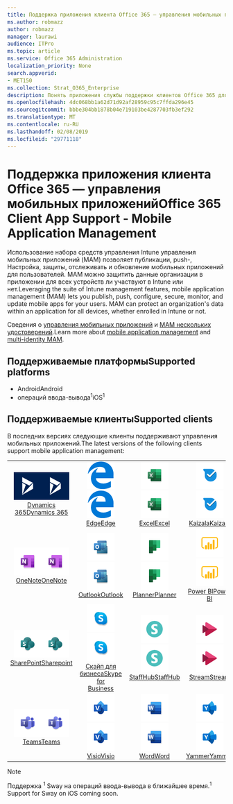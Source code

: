```yaml
---
title: Поддержка приложения клиента Office 365 — управления мобильных приложений
ms.author: robmazz
author: robmazz
manager: laurawi
audience: ITPro
ms.topic: article
ms.service: Office 365 Administration
localization_priority: None
search.appverid:
- MET150
ms.collection: Strat_O365_Enterprise
description: Понять приложения службы поддержки клиентов Office 365 для управления мобильных приложений
ms.openlocfilehash: 4dc068bb1a62d71d92af28959c95c7ffda296e45
ms.sourcegitcommit: bbbe304bb1878b04e719103be4287703fb3ef292
ms.translationtype: MT
ms.contentlocale: ru-RU
ms.lasthandoff: 02/08/2019
ms.locfileid: "29771118"
---
```

# <a name="office-365-client-app-support---mobile-application-management"></a><span data-ttu-id="c2ccc-103">Поддержка приложения клиента Office 365 — управления мобильных приложений</span><span class="sxs-lookup"><span data-stu-id="c2ccc-103">Office 365 Client App Support - Mobile Application Management</span></span>

<span data-ttu-id="c2ccc-p101">Использование набора средств управления Intune управления мобильных приложений (MAM) позволяет публикации, push-, Настройка, защиты, отслеживать и обновление мобильных приложений для пользователей. MAM можно защитить данные организации в приложении для всех устройств ли участвуют в Intune или нет.</span><span class="sxs-lookup"><span data-stu-id="c2ccc-p101">Leveraging the suite of Intune management features, mobile application management (MAM) lets you publish, push, configure, secure, monitor, and update mobile apps for your users. MAM can protect an organization's data within an application for all devices, whether enrolled in Intune or not.</span></span>

<span data-ttu-id="c2ccc-106">Сведения о [управления мобильных приложений](https://docs.microsoft.com/intune/mam-faq) и [MAM нескольких удостоверений](https://docs.microsoft.com/intune/app-protection-policy).</span><span class="sxs-lookup"><span data-stu-id="c2ccc-106">Learn more about [mobile application management](https://docs.microsoft.com/intune/mam-faq) and [multi-identity MAM](https://docs.microsoft.com/intune/app-protection-policy).</span></span>

## <a name="supported-platforms"></a><span data-ttu-id="c2ccc-107">Поддерживаемые платформы</span><span class="sxs-lookup"><span data-stu-id="c2ccc-107">Supported platforms</span></span>

 - <span data-ttu-id="c2ccc-108">Android</span><span class="sxs-lookup"><span data-stu-id="c2ccc-108">Android</span></span>
 - <span data-ttu-id="c2ccc-109">операций ввода-вывода<sup>1</sup></span><span class="sxs-lookup"><span data-stu-id="c2ccc-109">iOS<sup>1</sup></span></span>

## <a name="supported-clients"></a><span data-ttu-id="c2ccc-110">Поддерживаемые клиенты</span><span class="sxs-lookup"><span data-stu-id="c2ccc-110">Supported clients</span></span>

<span data-ttu-id="c2ccc-111">В последних версиях следующие клиенты поддерживают управления мобильных приложений.</span><span class="sxs-lookup"><span data-stu-id="c2ccc-111">The latest versions of the following clients support mobile application management:</span></span>

| | | | | | |
|:---:|:---:|:---:|:---:|:---:|:---:|
| <span data-ttu-id="c2ccc-112">![Значок Dynamics 365](media/o365-dynamics365-64x64.png)</span><span class="sxs-lookup"><span data-stu-id="c2ccc-112">![Dynamics 365 icon](media/o365-dynamics365-64x64.png)</span></span> <br> [<span data-ttu-id="c2ccc-113">Dynamics 365</span><span class="sxs-lookup"><span data-stu-id="c2ccc-113">Dynamics 365</span></span>](https://dynamics.microsoft.com) | <span data-ttu-id="c2ccc-114">![Значок пограничного сервера](media/o365-edge-64x64.png)</span><span class="sxs-lookup"><span data-stu-id="c2ccc-114">![Edge icon](media/o365-edge-64x64.png)</span></span> <br> [<span data-ttu-id="c2ccc-115">Edge</span><span class="sxs-lookup"><span data-stu-id="c2ccc-115">Edge</span></span>](https://www.microsoft.com/windows/microsoft-edge) | <span data-ttu-id="c2ccc-116">![Значок Excel](media/o365-excel-64x64.png)</span><span class="sxs-lookup"><span data-stu-id="c2ccc-116">![Excel icon](media/o365-excel-64x64.png)</span></span> <br> [<span data-ttu-id="c2ccc-117">Excel</span><span class="sxs-lookup"><span data-stu-id="c2ccc-117">Excel</span></span>](https://products.office.com/excel) | <span data-ttu-id="c2ccc-118">![Значок Kaizala](media/o365-kaizala-64x64.png)</span><span class="sxs-lookup"><span data-stu-id="c2ccc-118">![Kaizala icon](media/o365-kaizala-64x64.png)</span></span> <br> [<span data-ttu-id="c2ccc-119">Kaizala</span><span class="sxs-lookup"><span data-stu-id="c2ccc-119">Kaizala</span></span>](https://products.office.com/en/business/microsoft-kaizala) | <span data-ttu-id="c2ccc-120">![OneDrive для бизнеса значок](media/o365-OneDrive-64x64.png)</span><span class="sxs-lookup"><span data-stu-id="c2ccc-120">![OneDrive for Business icon](media/o365-OneDrive-64x64.png)</span></span> <br> [<span data-ttu-id="c2ccc-121">OneDrive</span><span class="sxs-lookup"><span data-stu-id="c2ccc-121">OneDrive</span></span>](https://products.office.com/onedrive-for-business/online-cloud-storage)
| <span data-ttu-id="c2ccc-122">![Значок OneNote](media/o365-OneNote-64x64.png)</span><span class="sxs-lookup"><span data-stu-id="c2ccc-122">![OneNote icon](media/o365-OneNote-64x64.png)</span></span> <br> [<span data-ttu-id="c2ccc-123">OneNote</span><span class="sxs-lookup"><span data-stu-id="c2ccc-123">OneNote</span></span>](https://products.office.com/onenote) | <span data-ttu-id="c2ccc-124">![Значок Outlook](media/o365-outlook-64x64.png)</span><span class="sxs-lookup"><span data-stu-id="c2ccc-124">![Outlook icon](media/o365-outlook-64x64.png)</span></span> <br> [<span data-ttu-id="c2ccc-125">Outlook</span><span class="sxs-lookup"><span data-stu-id="c2ccc-125">Outlook</span></span>](https://products.office.com/outlook) | <span data-ttu-id="c2ccc-126">![Значок "Планировщик работы"](media/o365-planner-64x64.png)</span><span class="sxs-lookup"><span data-stu-id="c2ccc-126">![Planner icon](media/o365-planner-64x64.png)</span></span> <br> [<span data-ttu-id="c2ccc-127">Planner</span><span class="sxs-lookup"><span data-stu-id="c2ccc-127">Planner</span></span>](https://products.office.com/business/task-management-software) | <span data-ttu-id="c2ccc-128">![Значок PowerBI](media/o365-powerbi-64x64.png)</span><span class="sxs-lookup"><span data-stu-id="c2ccc-128">![PowerBI icon](media/o365-powerbi-64x64.png)</span></span> <br> [<span data-ttu-id="c2ccc-129">Power BI</span><span class="sxs-lookup"><span data-stu-id="c2ccc-129">Power BI</span></span>](https://powerbi.microsoft.com) | <span data-ttu-id="c2ccc-130">![Значок PowerPoint](media/o365-powerpoint-64x64.png)</span><span class="sxs-lookup"><span data-stu-id="c2ccc-130">![PowerPoint icon](media/o365-powerpoint-64x64.png)</span></span> <br> [<span data-ttu-id="c2ccc-131">PowerPoint</span><span class="sxs-lookup"><span data-stu-id="c2ccc-131">PowerPoint</span></span>](https://products.office.com/powerpoint) |
| <span data-ttu-id="c2ccc-132">![Значок SharePoint](media/o365-sharepoint-64x64.png)</span><span class="sxs-lookup"><span data-stu-id="c2ccc-132">![SharePoint icon](media/o365-sharepoint-64x64.png)</span></span> <br> [<span data-ttu-id="c2ccc-133">SharePoint</span><span class="sxs-lookup"><span data-stu-id="c2ccc-133">Sharepoint</span></span>](https://products.office.com/sharepoint) | <span data-ttu-id="c2ccc-134">![Скайп для значка бизнеса](media/o365-skypeforbusiness-64x64.png)</span><span class="sxs-lookup"><span data-stu-id="c2ccc-134">![Skype for Business icon](media/o365-skypeforbusiness-64x64.png)</span></span> <br> [<span data-ttu-id="c2ccc-135">Скайп для <br> бизнеса</span><span class="sxs-lookup"><span data-stu-id="c2ccc-135">Skype for <br> Business</span></span>](https://www.skype.com/business/) | <span data-ttu-id="c2ccc-136">![Значок StaffHub](media/o365-staffhub-64x64.png)</span><span class="sxs-lookup"><span data-stu-id="c2ccc-136">![StaffHub icon](media/o365-staffhub-64x64.png)</span></span> <br> [<span data-ttu-id="c2ccc-137">StaffHub</span><span class="sxs-lookup"><span data-stu-id="c2ccc-137">StaffHub</span></span>](https://products.office.com/microsoft-staffhub/staff-scheduling-software) | <span data-ttu-id="c2ccc-138">![Значок потока](media/o365-stream-64x64.png)</span><span class="sxs-lookup"><span data-stu-id="c2ccc-138">![Stream icon](media/o365-stream-64x64.png)</span></span> <br> [<span data-ttu-id="c2ccc-139">Stream</span><span class="sxs-lookup"><span data-stu-id="c2ccc-139">Stream</span></span>](https://stream.microsoft.com) | <span data-ttu-id="c2ccc-140">![Значок sway](media/o365-sway-64x64.png)</span><span class="sxs-lookup"><span data-stu-id="c2ccc-140">![Sway icon](media/o365-sway-64x64.png)</span></span> <br> [<span data-ttu-id="c2ccc-141">Sway<sup>1</sup></span><span class="sxs-lookup"><span data-stu-id="c2ccc-141">Sway<sup>1</sup></span></span>](https://sway.com)
| <span data-ttu-id="c2ccc-142">![Значок группы](media/o365-teams-64x64.png)</span><span class="sxs-lookup"><span data-stu-id="c2ccc-142">![Teams icon](media/o365-teams-64x64.png)</span></span> <br> [<span data-ttu-id="c2ccc-143">Teams</span><span class="sxs-lookup"><span data-stu-id="c2ccc-143">Teams</span></span>](https://products.office.com/microsoft-teams/group-chat-software) | <span data-ttu-id="c2ccc-144">![Значок Visio](media/o365-visio-64x64.png)</span><span class="sxs-lookup"><span data-stu-id="c2ccc-144">![Visio icon](media/o365-visio-64x64.png)</span></span> <br> [<span data-ttu-id="c2ccc-145">Visio</span><span class="sxs-lookup"><span data-stu-id="c2ccc-145">Visio</span></span>](https://products.office.com/visio/flowchart-software) | <span data-ttu-id="c2ccc-146">![Значок Word](media/o365-word-64x64.png)</span><span class="sxs-lookup"><span data-stu-id="c2ccc-146">![Word icon](media/o365-word-64x64.png)</span></span> <br> [<span data-ttu-id="c2ccc-147">Word</span><span class="sxs-lookup"><span data-stu-id="c2ccc-147">Word</span></span>](https://products.office.com/word) |<span data-ttu-id="c2ccc-148">![Значок сети Yammer](media/o365-yammer-64x64.png)</span><span class="sxs-lookup"><span data-stu-id="c2ccc-148">![Yammer icon](media/o365-yammer-64x64.png)</span></span> <br> [<span data-ttu-id="c2ccc-149">Yammer</span><span class="sxs-lookup"><span data-stu-id="c2ccc-149">Yammer</span></span>](https://products.office.com/yammer/yammer-overview)

> [!NOTE]
> <span data-ttu-id="c2ccc-150">Поддержка <sup>1</sup> Sway на операций ввода-вывода в ближайшее время.</span><span class="sxs-lookup"><span data-stu-id="c2ccc-150"><sup>1</sup> Support for Sway on iOS coming soon.</span></span>